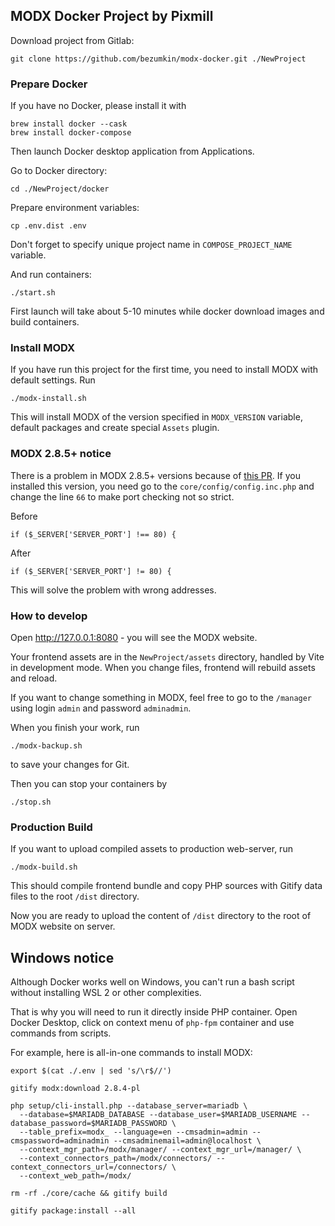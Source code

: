 MODX Docker Project by Pixmill
---

Download project from Gitlab:

```
git clone https://github.com/bezumkin/modx-docker.git ./NewProject
```

### Prepare Docker

If you have no Docker, please install it with
```
brew install docker --cask
brew install docker-compose
```
Then launch Docker desktop application from Applications.

Go to Docker directory:
```
cd ./NewProject/docker
```

Prepare environment variables:
```
cp .env.dist .env
```

Don't forget to specify unique project name in `COMPOSE_PROJECT_NAME` variable.

And run containers:
```
./start.sh
```

First launch will take about 5-10 minutes while docker download images and build containers.

### Install MODX

If you have run this project for the first time, you need to install MODX with default settings. Run
```
./modx-install.sh
```

This will install MODX of the version specified in `MODX_VERSION` variable, default packages and create special `Assets` plugin.

### MODX 2.8.5+ notice

There is a problem in MODX 2.8.5+ versions because of [this PR](https://github.com/modxcms/revolution/pull/16201). 
If you installed this version, you need go to the `core/config/config.inc.php` and change the line `66` to make port checking not so strict.

Before
```
if ($_SERVER['SERVER_PORT'] !== 80) {
```

After
```
if ($_SERVER['SERVER_PORT'] != 80) {
```

This will solve the problem with wrong addresses.

### How to develop

Open http://127.0.0.1:8080 - you will see the MODX website. 

Your frontend assets are in the `NewProject/assets` directory, handled by Vite in development mode. 
When you change files, frontend will rebuild assets and reload. 

If you want to change something in MODX, feel free to go to the `/manager` using login `admin` and password `adminadmin`.

When you finish your work, run 
```
./modx-backup.sh
```
to save your changes for Git.

Then you can stop your containers by
```
./stop.sh
```

### Production Build

If you want to upload compiled assets to production web-server, run
```
./modx-build.sh
```

This should compile frontend bundle and copy PHP sources with Gitify data files to the root `/dist` directory.

Now you are ready to upload the content of `/dist` directory to the root of MODX website on server.

## Windows notice

Although Docker works well on Windows, you can't run a bash script without installing WSL 2 or other complexities.

That is why you will need to run it directly inside PHP container. Open Docker Desktop, click on context menu of 
`php-fpm` container and use commands from scripts.

For example, here is all-in-one commands to install MODX:
```shell
export $(cat ./.env | sed 's/\r$//')

gitify modx:download 2.8.4-pl

php setup/cli-install.php --database_server=mariadb \
  --database=$MARIADB_DATABASE --database_user=$MARIADB_USERNAME --database_password=$MARIADB_PASSWORD \
  --table_prefix=modx_ --language=en --cmsadmin=admin --cmspassword=adminadmin --cmsadminemail=admin@localhost \
  --context_mgr_path=/modx/manager/ --context_mgr_url=/manager/ \
  --context_connectors_path=/modx/connectors/ --context_connectors_url=/connectors/ \
  --context_web_path=/modx/
  
rm -rf ./core/cache && gitify build

gitify package:install --all
```
